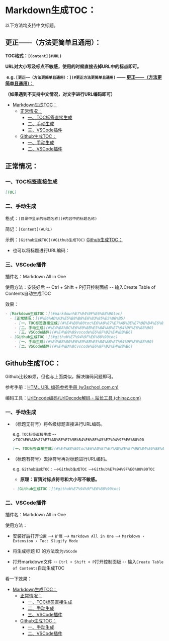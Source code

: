 # Markdown生成TOC：

以下方法均支持中文标题。

## 更正——（方法更简单且通用）：

**TOC格式：`[Content](#URL)`**

**URL对大小写及标点不敏感，使用的时候直接去掉URL中的标点即可。**

​	**e.g. `[更正——（方法更简单且通用）：](#更正方法更简单且通用)` —— [更正——（方法更简单且通用）：](#更正方法更简单且通用)**

**（如果遇到不支持中文情况，对文字进行URL编码即可）**



- [Markdown生成TOC：](#markdown%E7%94%9F%E6%88%90toc)
  - [正常情况：](#%E6%AD%A3%E5%B8%B8%E6%83%85%E5%86%B5)
    - [一、TOC标签直接生成](#%E4%B8%80toc%E6%A0%87%E7%AD%BE%E7%9B%B4%E6%8E%A5%E7%94%9F%E6%88%90)
    - [二、手动生成](#%E4%BA%8C%E6%89%8B%E5%8A%A8%E7%94%9F%E6%88%90)
    - [三、VSCode插件](#%E4%B8%89vscode%E6%8F%92%E4%BB%B6)
  - [Github生成TOC：](#github%E7%94%9F%E6%88%90toc)
    - [一、手动生成](#%E4%B8%80%E6%89%8B%E5%8A%A8%E7%94%9F%E6%88%90)
    - [二、VSCode插件](#%E4%BA%8Cvscode%E6%8F%92%E4%BB%B6)


## 正常情况：

### 一、TOC标签直接生成

```markdown
[TOC]
```



### 二、手动生成

格式：`[目录中显示的标题名称](#内容中的标题名称)` 

简记：`[Content](#URL)`

示例：`[Github生成TOC](#Github生成TOC)` [Github生成TOC：](#Github生成TOC)

- 也可以将标题进行URL编码：



### 三、VSCode插件

插件名：Markdown All in One

使用方法：安装好后 -- Ctrl + Shift + P打开控制面板 -- 输入Create Table of Contents自动生成TOC

效果：

```markdown
- [Markdown生成TOC：](#markdown%E7%94%9F%E6%88%90toc)
  - [正常情况：](#%E6%AD%A3%E5%B8%B8%E6%83%85%E5%86%B5)
    - [一、TOC标签直接生成](#%E4%B8%80toc%E6%A0%87%E7%AD%BE%E7%9B%B4%E6%8E%A5%E7%94%9F%E6%88%90)
    - [二、手动生成](#%E4%BA%8C%E6%89%8B%E5%8A%A8%E7%94%9F%E6%88%90)
    - [三、VSCode插件](#%E4%B8%89vscode%E6%8F%92%E4%BB%B6)
  - [Github生成TOC：](#github%E7%94%9F%E6%88%90toc)
    - [一、手动生成](#%E4%B8%80%E6%89%8B%E5%8A%A8%E7%94%9F%E6%88%90)
    - [二、VSCode插件](#%E4%BA%8Cvscode%E6%8F%92%E4%BB%B6)
```



## Github生成TOC：

Github比较麻烦，但也与上面类似，解决编码问题即可。

参考手册：[HTML URL 编码参考手册 (w3school.com.cn)](https://www.w3school.com.cn/tags/html_ref_urlencode.asp)

编码工具：[UrlEncode编码/UrlDecode解码 - 站长工具 (chinaz.com)](http://tool.chinaz.com/tools/urlencode.aspx)



### 一、手动生成

- （标题无符号）将各级标题直接进行URL编码。

  e.g. `TOC标签直接生成` -->`TOC%E6%A0%87%E7%AD%BE%E7%9B%B4%E6%8E%A5%E7%94%9F%E6%88%90`

  ```markdown
  [一、TOC标签直接生成](#%E4%B8%80toc%E6%A0%87%E7%AD%BE%E7%9B%B4%E6%8E%A5%E7%94%9F%E6%88%90)
  ```

  

- （标题有符号）去掉符号再对标题进行URL编码。

  e.g. `Github生成TOC：`-->`Github生成TOC` -->`Github%E7%94%9F%E6%88%90TOC`

  - **原理：盲猜对标点符号和大小写不敏感。**
  ```markdown
  - [Github生成TOC：](#github%E7%94%9F%E6%88%90toc)
  ```

  



### 二、VSCode插件

插件名：Markdown All in One

使用方法：

- 安装好后打开`设置` --> `扩展` --> `Markdown All in One` --> `Markdown › Extension › Toc: Slugify Mode`
- 将生成标题 ID 的方法改为`VSCode`

-  打开markdown文件 -- `Ctrl + Shift + P`打开控制面板 -- 输入`Create Table of Contents`自动生成TOC

看一下效果：
- [Markdown生成TOC：](#markdown%E7%94%9F%E6%88%90toc)
  - [正常情况：](#%E6%AD%A3%E5%B8%B8%E6%83%85%E5%86%B5)
    - [一、TOC标签直接生成](#%E4%B8%80toc%E6%A0%87%E7%AD%BE%E7%9B%B4%E6%8E%A5%E7%94%9F%E6%88%90)
    - [二、手动生成](#%E4%BA%8C%E6%89%8B%E5%8A%A8%E7%94%9F%E6%88%90)
    - [三、VSCode插件](#%E4%B8%89vscode%E6%8F%92%E4%BB%B6)
  - [Github生成TOC：](#github%E7%94%9F%E6%88%90toc)
    - [一、手动生成](#%E4%B8%80%E6%89%8B%E5%8A%A8%E7%94%9F%E6%88%90)
    - [二、VSCode插件](#%E4%BA%8Cvscode%E6%8F%92%E4%BB%B6)

